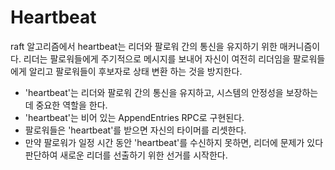 # Heartbeat

raft 알고리즘에서 heartbeat는 리더와 팔로워 간의 통신을 유지하기 위한 매커니즘이다.
리더는 팔로워들에게 주기적으로 메시지를 보내어 자신이 여전히 리더임을 팔로워들에게 알리고 팔로워들이 후보자로 상태 변환 하는 것을 방지한다.

- 'heartbeat'는 리더와 팔로워 간의 통신을 유지하고, 시스템의 안정성을 보장하는 데 중요한 역할을 한다.
- 'heartbeat'는 비어 있는 AppendEntries RPC로 구현된다.
- 팔로워들은 'heartbeat'를 받으면 자신의 타이머를 리셋한다.
- 만약 팔로워가 일정 시간 동안 'heartbeat'를 수신하지 못하면, 리더에 문제가 있다 판단하여 새로운 리더를 선출하기 위한 선거를 시작한다.
